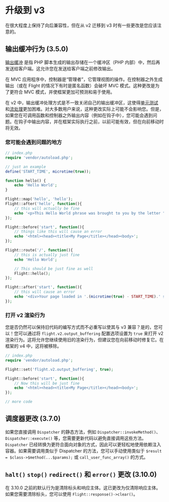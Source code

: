 # 升级到 v3

在很大程度上保持了向后兼容性，但在从 v2 迁移到 v3 时有一些更改是您应该注意的。

## 输出缓冲行为 (3.5.0)

[输出缓冲](https://stackoverflow.com/questions/2832010/what-is-output-buffering-in-php) 是指 PHP 脚本生成的输出存储在一个缓冲区（PHP 内部）中，然后再发送给客户端。这允许您在发送给客户端之前修改输出。

在 MVC 应用程序中，控制器是“管理者”，它管理视图的操作。在控制器之外生成输出（或在 Flight 的情况下有时是匿名函数）会破坏 MVC 模式。这种更改是为了更符合 MVC 模式，并使框架更加可预测和易于使用。

在 v2 中，输出缓冲处理方式是不一致关闭自己的输出缓冲区，这使得[单元测试](https://github.com/flightphp/core/pull/545/files#diff-eb93da0a3473574fba94c3c4160ce68e20028e30b267875ab0792ade0b0539a0R42) 
和[流处理](https://github.com/flightphp/core/issues/413)更加困难。对大多数用户来说，这种更改实际上可能不会影响您。但是，如果您在可调用函数和控制器之外输出内容（例如在钩子中），您可能会遇到问题。在钩子中输出内容，并在框架实际执行之前，以前可能有效，但在向前移动时将无效。

### 您可能会遇到问题的地方
```php
// index.php
require 'vendor/autoload.php';

// just an example
define('START_TIME', microtime(true));

function hello() {
	echo 'Hello World';
}

Flight::map('hello', 'hello');
Flight::after('hello', function(){
	// this will actually be fine
	echo '<p>This Hello World phrase was brought to you by the letter "H"</p>';
});

Flight::before('start', function(){
	// things like this will cause an error
	echo '<html><head><title>My Page</title></head><body>';
});

Flight::route('/', function(){
	// this is actually just fine
	echo 'Hello World';

	// This should be just fine as well
	Flight::hello();
});

Flight::after('start', function(){
	// this will cause an error
	echo '<div>Your page loaded in '.(microtime(true) - START_TIME).' seconds</div></body></html>';
});
```

### 打开 v2 渲染行为

您是否仍然可以保持旧代码的编写方式而不必重写以使其与 v3 兼容？是的，您可以！您可以通过将 `flight.v2.output_buffering` 配置选项设置为 `true` 来打开 v2 渲染行为。这将允许您继续使用旧的渲染行为，但建议您在向前移动时修复它。在框架的 v4 中，这将被移除。

```php
// index.php
require 'vendor/autoload.php';

Flight::set('flight.v2.output_buffering', true);

Flight::before('start', function(){
	// Now this will be just fine
	echo '<html><head><title>My Page</title></head><body>';
});

// more code 
```

## 调度器更改 (3.7.0)

如果您直接调用 `Dispatcher` 的静态方法，例如 `Dispatcher::invokeMethod()`、`Dispatcher::execute()` 等，您需要更新代码以避免直接调用这些方法。`Dispatcher` 已经转换为更符合面向对象的方式，因此可以更轻松地使用依赖注入容器。如果需要调用类似于 Dispatcher 的方法，您可以手动使用类似于 `$result = $class->$method(...$params);` 或 `call_user_func_array()` 的方式。

## `halt()` `stop()` `redirect()` 和 `error()` 更改 (3.10.0)

在 3.10.0 之前的默认行为是清除标头和响应主体。这已更改为仅清除响应主体。如果您需要清除标头，您可以使用 `Flight::response()->clear()`。